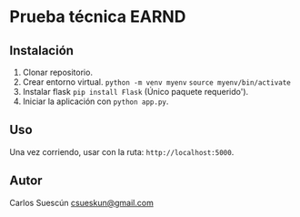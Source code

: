 # Prueba técnica EARND

## Instalación

1. Clonar repositorio.
2. Crear entorno virtual.
    `python -m venv myenv`
    `source myenv/bin/activate`
3. Instalar flask `pip install Flask` (Único paquete requerido').
4. Iniciar la aplicación con `python app.py`.

## Uso

Una vez corriendo, usar con la ruta:
 `http://localhost:5000`.

## Autor

Carlos Suescún
csueskun@gmail.com
